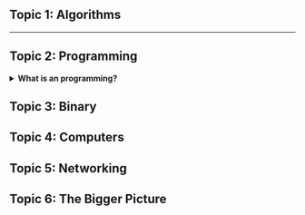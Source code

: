 ## Topic 1: Algorithms

<!-- Follow this guidelines
Sample Structure
<details>
<summary><strong>What is an algorithm?</strong></summary>

An algorithm is a step-by-step procedure to solve a problem or perform a task.

</details> -->

---

## Topic 2: Programming

<details>
<summary><strong>What is an programming?</strong></summary>

A language

</details>

## Topic 3: Binary

## Topic 4: Computers

## Topic 5: Networking

## Topic 6: The Bigger Picture